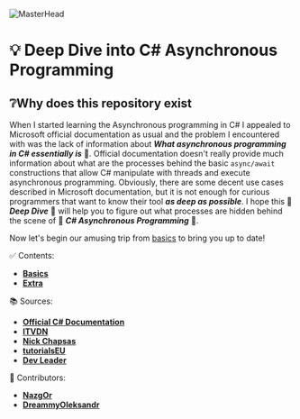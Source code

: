![MasterHead](https://upload.wikimedia.org/wikipedia/commons/2/20/Matrix_Digital_rain_banner.gif)

# 💡 Deep Dive into C# Asynchronous Programming

## ❔Why does this repository exist

When I started learning the Asynchronous programming in C# I appealed to Microsoft official documentation as usual and the problem I encountered with was the lack of information about **_What asynchronous programming in C# essentially is_** 🔦. Official documentation doesn't really provide much information about what are the processes behind the basic `async/await` constructions that allow C# manipulate with threads and execute asynchronous programming. Obviously, there are some decent use cases described in Microsoft documentation, but it is not enough for curious programmers that want to know their tool **_as deep as possible_**. I hope this 🔭 **_Deep Dive_** 🔭 will help you to figure out what processes are hidden behind the scene of 🔀 **_C# Asynchronous Programming_** 🔀.

Now let's begin our amusing trip from [basics](./Basics/README.md) to bring you up to date!

✅ Contents:

- **[Basics](./Basics/)**
- **[Extra](./Extra/)**

📚 Sources:

- **[Official C# Documentation](https://learn.microsoft.com/en-us/dotnet/csharp/)**
- **[ITVDN](https://itvdn.com/ua/shares/new-year-discounts?gclid=CjwKCAiAyp-sBhBSEiwAWWzTnl3MlQiGPy5Sv1MBzmEXUPSuv_stKRpsj50V6HgenfLrGXoEjyQVrBoCyHsQAvD_BwE)**
- **[Nick Chapsas](https://www.youtube.com/@nickchapsas/featured)**
- **[tutorialsEU](https://www.youtube.com/@tutorialsEU)**
- **[Dev Leader](https://www.youtube.com/@DevLeader)**

💎 Contributors:

- **[NazgOr](https://github.com/Nazg0r)**
- **[DreammyOleksandr](https://github.com/DreammyOleksandr)**

